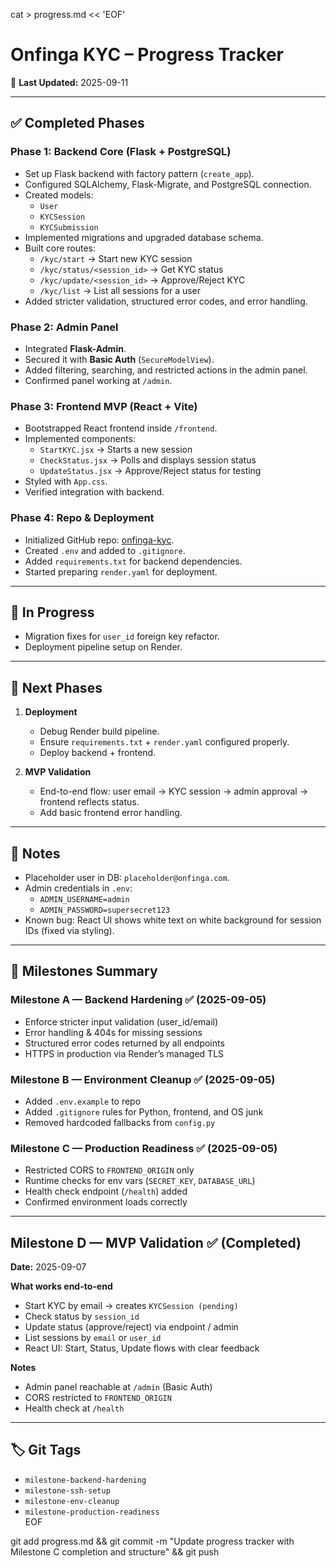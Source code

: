 cat > progress.md << 'EOF'
# Onfinga KYC – Progress Tracker

📆 **Last Updated:** 2025-09-11

---

## ✅ Completed Phases

### Phase 1: Backend Core (Flask + PostgreSQL)
- Set up Flask backend with factory pattern (`create_app`).
- Configured SQLAlchemy, Flask-Migrate, and PostgreSQL connection.
- Created models:
  - `User`
  - `KYCSession`
  - `KYCSubmission`
- Implemented migrations and upgraded database schema.
- Built core routes:
  - `/kyc/start` → Start new KYC session
  - `/kyc/status/<session_id>` → Get KYC status
  - `/kyc/update/<session_id>` → Approve/Reject KYC
  - `/kyc/list` → List all sessions for a user
- Added stricter validation, structured error codes, and error handling.

### Phase 2: Admin Panel
- Integrated **Flask-Admin**.
- Secured it with **Basic Auth** (`SecureModelView`).
- Added filtering, searching, and restricted actions in the admin panel.
- Confirmed panel working at `/admin`.

### Phase 3: Frontend MVP (React + Vite)
- Bootstrapped React frontend inside `/frontend`.
- Implemented components:
  - `StartKYC.jsx` → Starts a new session
  - `CheckStatus.jsx` → Polls and displays session status
  - `UpdateStatus.jsx` → Approve/Reject status for testing
- Styled with `App.css`.
- Verified integration with backend.

### Phase 4: Repo & Deployment
- Initialized GitHub repo: [onfinga-kyc](https://github.com/onfinga/onfinga-kyc).
- Created `.env` and added to `.gitignore`.
- Added `requirements.txt` for backend dependencies.
- Started preparing `render.yaml` for deployment.

---

## 🚧 In Progress
- Migration fixes for `user_id` foreign key refactor.
- Deployment pipeline setup on Render.

---

## 🎯 Next Phases
1. **Deployment**
   - Debug Render build pipeline.
   - Ensure `requirements.txt` + `render.yaml` configured properly.
   - Deploy backend + frontend.

2. **MVP Validation**
   - End-to-end flow: user email → KYC session → admin approval → frontend reflects status.
   - Add basic frontend error handling.

---

## 📌 Notes
- Placeholder user in DB: `placeholder@onfinga.com`.
- Admin credentials in `.env`:
  - `ADMIN_USERNAME=admin`
  - `ADMIN_PASSWORD=supersecret123`
- Known bug: React UI shows white text on white background for session IDs (fixed via styling).

---

## 🏁 Milestones Summary

### Milestone A — Backend Hardening ✅ (2025-09-05)
- Enforce stricter input validation (user_id/email)  
- Error handling & 404s for missing sessions  
- Structured error codes returned by all endpoints  
- HTTPS in production via Render’s managed TLS  

### Milestone B — Environment Cleanup ✅ (2025-09-05)
- Added `.env.example` to repo  
- Added `.gitignore` rules for Python, frontend, and OS junk  
- Removed hardcoded fallbacks from `config.py`  

### Milestone C — Production Readiness ✅ (2025-09-05)
- Restricted CORS to `FRONTEND_ORIGIN` only  
- Runtime checks for env vars (`SECRET_KEY`, `DATABASE_URL`)  
- Health check endpoint (`/health`) added  
- Confirmed environment loads correctly  

---

## Milestone D — MVP Validation ✅ (Completed)
**Date:** 2025-09-07

**What works end-to-end**
- Start KYC by email → creates `KYCSession (pending)`
- Check status by `session_id`
- Update status (approve/reject) via endpoint / admin
- List sessions by `email` or `user_id`
- React UI: Start, Status, Update flows with clear feedback

**Notes**
- Admin panel reachable at `/admin` (Basic Auth)
- CORS restricted to `FRONTEND_ORIGIN`
- Health check at `/health`

---

## 🏷️ Git Tags
- `milestone-backend-hardening`  
- `milestone-ssh-setup`  
- `milestone-env-cleanup`  
- `milestone-production-readiness`  
EOF

git add progress.md && git commit -m "Update progress tracker with Milestone C completion and structure" && git push
